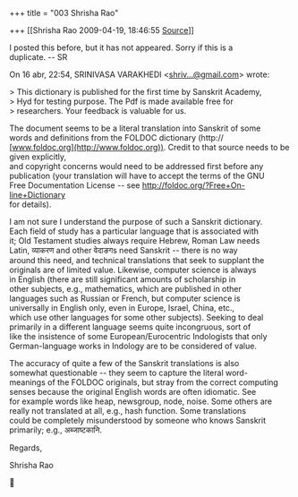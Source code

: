 +++
title = "003 Shrisha Rao"

+++
[[Shrisha Rao	2009-04-19, 18:46:55 [Source](https://groups.google.com/g/bvparishat/c/uZ0aIpn9TBI)]]



I posted this before, but it has not appeared. Sorry if this is a  
duplicate. -- SR  

  
On 16 abr, 22:54, SRINIVASA VARAKHEDI \<[shriv...@gmail.com]()\> wrote:  
  
\> This dictionary is published for the first time by Sanskrit Academy,  
\> Hyd for testing purpose. The Pdf is made available free for  
\> researchers. Your feedback is valuable for us.  
  

The document seems to be a literal translation into Sanskrit of some  
words and definitions from the FOLDOC dictionary (http://  
[www.foldoc.org](http://www.foldoc.org)). Credit to that source needs to be given explicitly,  
and copyright concerns would need to be addressed first before any  
publication (your translation will have to accept the terms of the GNU  
Free Documentation License -- see <http://foldoc.org/?Free+On-line+Dictionary>  
for details).  
  
I am not sure I understand the purpose of such a Sanskrit dictionary.  
Each field of study has a particular language that is associated with  
it; Old Testament studies always require Hebrew, Roman Law needs  
Latin, व्याकरण and other वेदाङगs need Sanskrit -- there is no way  
around this need, and technical translations that seek to supplant the  
originals are of limited value. Likewise, computer science is always  
in English (there are still significant amounts of scholarship in  
other subjects, e.g., mathematics, which are published in other  
languages such as Russian or French, but computer science is  
universally in English only, even in Europe, Israel, China, etc.,  
which use other languages for some other subjects). Seeking to deal  
primarily in a different language seems quite incongruous, sort of  
like the insistence of some European/Eurocentric Indologists that only  
German-language works in Indology are to be considered of value.  
  
The accuracy of quite a few of the Sanskrit translations is also  
somewhat questionable -- they seem to capture the literal word-  
meanings of the FOLDOC originals, but stray from the correct computing  
senses because the original English words are often idiomatic. See  
for example words like heap, newsgroup, node, noise. Some others are  
really not translated at all, e.g., hash function. Some translations  
could be completely misunderstood by someone who knows Sanskrit  
primarily; e.g., अब्जाष्टकानि.  
  
Regards,  
  
Shrisha Rao  



